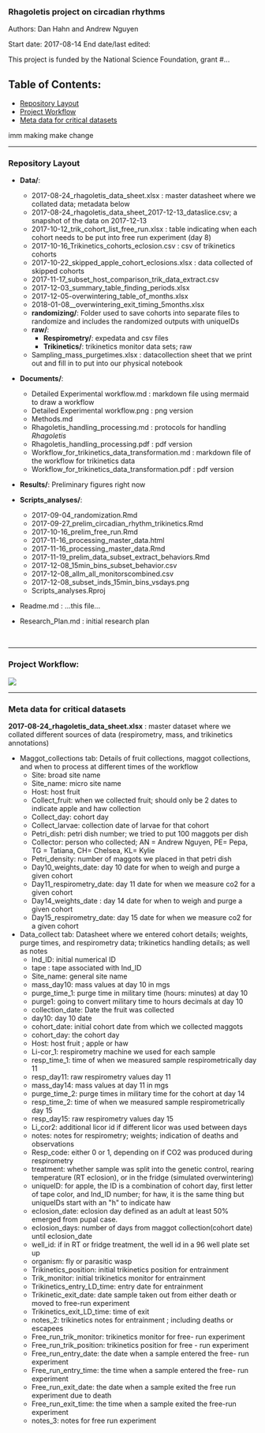 ### Rhagoletis project on circadian rhythms     

Authors: Dan Hahn and Andrew Nguyen

Start date: 2017-08-14
End date/last edited:    

This project is funded by the National Science Foundation, grant #...   

## Table of Contents:   

* [Repository Layout](#id-section1)
* [Project Workflow](#id-section2)
* [Meta data for critical datasets](#id-section3)

imm making make change

------

<div id='id-section1'/>   

### Repository Layout

* **Data/**:
  * 2017-08-24_rhagoletis_data_sheet.xlsx : master datasheet where we collated data; metadata below 
  * 2017-08-24_rhagoletis_data_sheet_2017-12-13_dataslice.csv; a snapshot of the data on 2017-12-13 
  * 2017-10-12_trik_cohort_list_free_run.xlsx : table indicating when each cohort needs to be put into free run experiment (day 8) 
  * 2017-10-16_Trikinetics_cohorts_eclosion.csv : csv of trikinetics cohorts 
  * 2017-10-22_skipped_apple_cohort_eclosions.xlsx : data collected of skipped cohorts
  * 2017-11-17_subset_host_comparison_trik_data_extract.csv
  * 2017-12-03_summary_table_finding_periods.xlsx
  * 2017-12-05-overwintering_table_of_months.xlsx
  * 2018-01-08__overwintering_exit_timing_5months.xlsx
  * **randomizing/**: Folder used to save cohorts into separate files to randomize and includes the randomized outputs with uniqueIDs
  * **raw/**: 
    * **Respirometry/**: expedata and csv files 	
    * **Trikinetics/**:  trikinetics monitor data sets; raw  
  * Sampling_mass_purgetimes.xlsx : datacollection sheet that we print out  and fill in to put into our physical notebook 

* **Documents/**:
  * Detailed Experimental workflow.md : markdown file using mermaid to draw a workflow
  * Detailed Experimental workflow.png : png version
  * Methods.md
  * Rhagoletis_handling_processing.md : protocols for handling *Rhagoletis*
  * Rhagoletis_handling_processing.pdf : pdf version
  * Workflow_for_trikinetics_data_transformation.md : markdown file of the workflow for trikinetics data 
  * Workflow_for_trikinetics_data_transformation.pdf : pdf version 

* **Results/**: Preliminary figures right now 

* **Scripts_analyses/**:

  * 2017-09-04_randomization.Rmd
  * 2017-09-27_prelim_circadian_rhythm_trikinetics.Rmd
  * 2017-10-16_prelim_free_run.Rmd
  * 2017-11-16_processing_master_data.html
  * 2017-11-16_processing_master_data.Rmd
  * 2017-11-19_prelim_data_subset_extract_behaviors.Rmd
  * 2017-12-08_15min_bins_subset_behavior.csv
  * 2017-12-08_allm_all_monitorscombined.csv
  * 2017-12-08_subset_inds_15min_bins_vsdays.png 
  * Scripts_analyses.Rproj

* Readme.md : ...this file...

* Research_Plan.md : initial research plan 

  ​

------

<div id='id-section2'/>   

### Project Workflow: 

![](https://user-images.githubusercontent.com/4654474/31616112-cd198846-b259-11e7-876b-98a62e379c45.png)

------

<div id='id-section3'/>     

### Meta data for critical datasets   

**2017-08-24_rhagoletis_data_sheet.xlsx** : master dataset where we collated different sources of data (respirometry, mass, and trikinetics annotations)  

* Maggot_collections tab: Details of fruit collections, maggot collections, and when to process at different times of the workflow  
  * Site: broad site name 
  * Site_name: micro site name
  * Host: host fruit
  * Collect_fruit: when we collected fruit; should only be 2 dates to indicate apple and haw collection
  * Collect_day: cohort day 
  * Collect_larvae: collection date of larvae for that cohort
  * Petri_dish: petri dish number; we tried to put 100 maggots per dish
  * Collector: person who collected; AN = Andrew Nguyen, PE= Pepa, TG = Tatiana, CH= Chelsea, KL= Kylie
  * Petri_density: number of maggots we placed in that petri dish
  * Day10_weights_date: day 10 date for when to weigh and purge a given cohort
  * Day11_respirometry_date: day 11 date for when we measure co2 for a given cohort
  * Day14_weights_date : day 14 date for when to weigh and purge a given cohort
  * Day15_respirometry_date: day 15 date for when we measure co2 for a given cohort   
* Data_collect tab: Datasheet where we entered cohort details; weights, purge times, and respirometry data; trikinetics handling details; as well as notes   
  * Ind_ID: initial numerical ID
  * tape : tape associated with Ind_ID
  * Site_name: general site name
  * mass_day10: mass values at day 10 in mgs
  * purge_time_1: purge time in military time (hours: minutes) at day 10
  * purge1: going to convert military time to hours decimals at day 10
  * collection_date: Date the fruit was collected 
  * day10: day 10 date
  * cohort_date: initial cohort date from which we collected maggots
  * cohort_day: the cohort day 
  * Host: host fruit ; apple or haw
  * Li-cor_1: respirometry machine we used for each sample 
  * resp_time_1: time of when we measured sample respirometrically day 11
  * resp_day11: raw respirometry values day 11
  * mass_day14: mass values at day 11 in mgs 
  * purge_time_2: purge times in military time for the cohort at day 14
  * resp_time_2: time of when we measured sample respirometrically day 15  
  * resp_day15:  raw respirometry values day 15
  * Li_cor2: additional licor id if different licor was used between days
  * notes: notes for respirometry; weights; indication of deaths and observations
  * Resp_code: either 0 or 1, depending on if CO2 was produced during respirometry 
  * treatment: whether sample was split into the genetic control, rearing temperature (RT eclosion), or in the fridge (simulated overwintering)  
  * uniqueID: for apple, the ID is a combination of cohort day, first letter of tape color, and Ind_ID number; for haw, it is the same thing but uniqueIDs start with an "h" to indicate haw
  * eclosion_date: eclosion day defined as an adult at least 50% emerged from pupal case. 
  * eclosion_days: number of days from maggot collection(cohort date) until eclosion_date
  * well_id: if in RT or fridge treatment, the well id in a 96 well plate set up 
  * organism: fly or parasitic wasp 
  * Trikinetics_position: initial trikinetics position for entrainment
  * Trik_monitor: initial trikinetics monitor for entrainment
  * Trikinetics_entry_LD_time: entry date for entrainment
  * Trikinetic_exit_date: date sample taken out from either death or moved to free-run experiment
  * Trikinetics_exit_LD_time: time of exit
  * notes_2: trikinetics notes for entrainment ; including deaths or escapees
  * Free_run_trik_monitor: trikinetics monitor for free- run experiment
  * Free_run_trik_position: trikinetics position for free - run experiment
  * Free_run_entry_date: the date when a sample entered the free- run experiment
  * Free_run_entry_time: the time when a sample entered the free- run experiment
  * Free_run_exit_date: the date when a sample exited the free run experiment due to death 
  * Free_run_exit_time: the time when a sample exited the free-run experiment 
  * notes_3: notes for free run experiment


